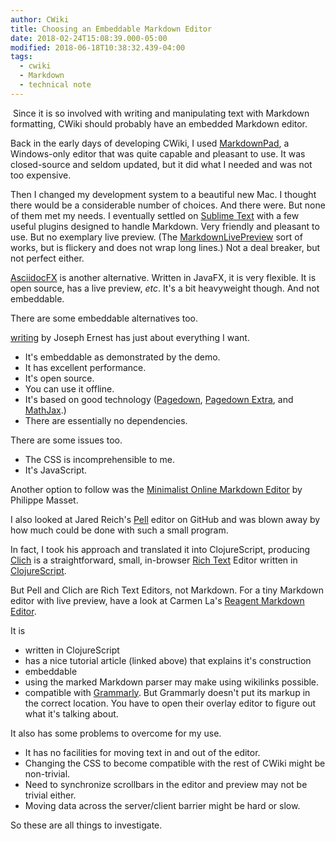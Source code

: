 ```yaml
---
author: CWiki
title: Choosing an Embeddable Markdown Editor
date: 2018-02-24T15:08:39.000-05:00
modified: 2018-06-18T10:38:32.439-04:00
tags:
  - cwiki
  - Markdown
  - technical note
---
```


​
Since it is so involved with writing and manipulating text with Markdown
formatting, CWiki should probably have an embedded Markdown editor.

Back in the early days of developing CWiki, I used [MarkdownPad](http://www.markdownpad.com), a Windows-only editor that was quite capable and pleasant to use. It was closed-source and seldom updated, but it did what I needed and was not too expensive.

Then I changed my development system to a beautiful new Mac. I thought there would be a considerable number of choices. And there were. But none of them met my needs. I eventually settled on [Sublime Text](https://www.sublimetext.com) with a few useful plugins designed to handle Markdown. Very friendly and pleasant to use. But no exemplary live preview. (The [MarkdownLivePreview](https://github.com/math2001/MarkdownLivePreview) sort of works, but is flickery and does not wrap long lines.) Not a deal breaker, but not perfect either.

[AsciidocFX](https://github.com/asciidocfx/AsciidocFX#install-on-mac) is another alternative. Written in JavaFX, it is very flexible. It is open source, has a live preview, _etc_. It's a bit heavyweight though. And not embeddable.

There are some embeddable alternatives too.

[writing](https://github.com/josephernest/writing) by Joseph Ernest has just about everything I want.

- It's embeddable as demonstrated by the demo.
- It has excellent performance.
- It's open source.
- You can use it offline.
- It's based on good technology ([Pagedown](https://code.google.com/archive/p/pagedown/), [Pagedown Extra](https://github.com/jmcmanus/pagedown-extra), and [MathJax](https://www.mathjax.org).)
- There are essentially no dependencies.

There are some issues too.

- The CSS is incomprehensible to me.
- It's JavaScript.

Another option to follow was the [Minimalist Online Markdown Editor](https://github.com/pioul/Minimalist-Online-Markdown-Editor/tree/master) by Philippe Masset.

I also looked at Jared Reich's [Pell](https://github.com/jaredreich/pell) editor on GitHub and was blown away by how much could be done with such a small program.

In fact, I took his approach and translated it into ClojureScript, producing [Clich](https://bitbucket.org/David_Clark/clich) is a straightforward, small, in-browser [Rich Text](https://en.wikipedia.org/wiki/Rich_Text_Format) Editor written in [ClojureScript](https://clojurescript.org).

But Pell and Clich are Rich Text Editors, not Markdown. For a tiny Markdown editor with live preview, have a look at Carmen La's [Reagent Markdown Editor](http://carmen.la/blog/2015-06-23-reagent-live-markdown-editor/).

It is 

* written in ClojureScript
* has a nice tutorial article (linked above) that explains it's construction
* embeddable
* using the marked Markdown parser may make using wikilinks possible.
* compatible with [Grammarly](https://www.grammarly.com/). But Grammarly doesn't put its markup in the correct location. You have to open their overlay editor to figure out what it's talking about.

It also has some problems to overcome for my use.

* It has no facilities for moving text in and out of the editor.
* Changing the CSS to become compatible with the rest of CWiki might be non-trivial.
* Need to synchronize scrollbars in the editor and preview may not be trivial either.
* Moving data across the server/client barrier might be hard or slow.

So these are all things to investigate.